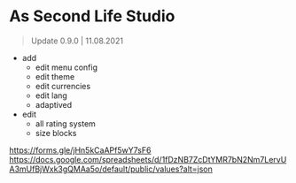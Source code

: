 # As Second Life Studio
> Update 0.9.0 | 11.08.2021
- add
  - edit menu config
  - edit theme
  - edit currencies
  - edit lang
  - adaptived
- edit
  - all rating system
  - size blocks

https://forms.gle/jHn5kCaAPf5wY7sF6
https://docs.google.com/spreadsheets/d/1fDzNB7ZcDtYMR7bN2Nm7LervUA3mUfBjWxk3gQMAa5o/default/public/values?alt=json
